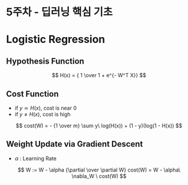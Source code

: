 # 5주차 - 딥러닝 핵심 기초

# Logistic Regression


## Hypothesis Function

$$
H(x) = { 1 \over 1 + e^{- W^T X}}
$$


## Cost Function

- if $y \simeq H(x)$, cost is near 0
- if $y \neq H(x)$, cost is high

$$
cost(W) = - {1 \over m} \sum y\ log(H(x)) + (1 - y)(log(1 - H(x))
$$


## Weight Update via Gradient Descent

- $\alpha$ : Learning Rate

$$
W := W - \alpha {\partial \over \partial W} cost(W) = W - \alpha\ \nabla_W \ cost(W)
$$